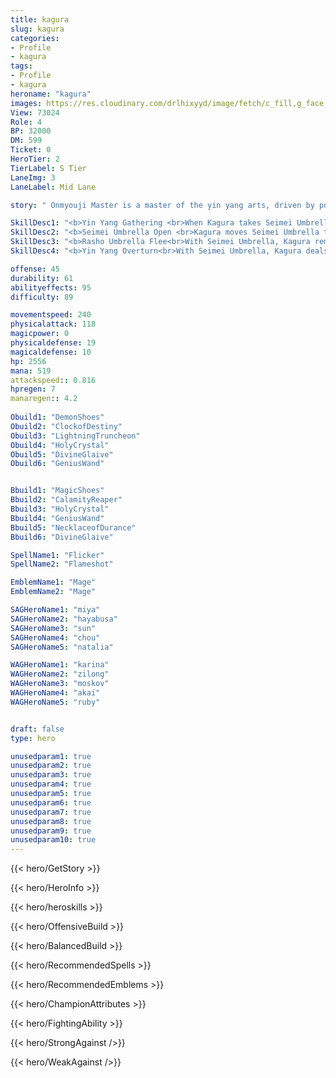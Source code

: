 ```yaml
---
title: kagura
slug: kagura
categories: 
- Profile 
- kagura
tags: 
- Profile
- kagura
heroname: "kagura"
images: https://res.cloudinary.com/drlhixyyd/image/fetch/c_fill,g_face,f_auto/https://cdn2-build.mobagenie.my.id/p/images/banner/full/kagura.jpg
View: 73024 
Role: 4 
BP: 32000
DM: 599 
Ticket: 0 
HeroTier: 2 
TierLabel: S Tier 
LaneImg: 3
LaneLabel: Mid Lane 

story: " Onmyouji Master is a master of the yin yang arts, driven by powerful spirits, yin and yang. The Kagura family is the oldest and most powerful of the Onmyouji, with the most powerful of all being the Ancestor Master. Kagura, as one in the Onmyouji family with the most potentials, had been given the Seimei umbrella, an heirloom of yin yang arts passed down through generations. Legend has it that the umbrella had been refined by the great Seimei himself using power from a hundred ghosts, and now possess life and wisdom of its own only controllable by its rightful owner. After learning that her childhood playmate Hayabusa had headed to the land of dawn to undertake a dangerous mission, Kagura secretly took the Seimei umbrella and followed in Hayabusa\'s step, hoping to be able to help him in battle. "

SkillDesc1: "<b>Yin Yang Gathering <br>When Kagura takes Seimei Umbrella, she will gain a shield that absorbs up to 280<font color='#27C0C7'>( +50% Total Magic Power)</font> damage, stunning nearby enemies for 0.5s and slowing them by 60%. Lasts 2s. This effect only activates every 4.5s."   
SkillDesc2: "<b>Seimei Umbrella Open <br>Kagura moves Seimei Umbrella to the designated area, dealing 330<font color='#27C0C7'>( +150% Total Magic Power)</font> <font color='#3B69FF'>(Magic Damage)</font> to enemies along the way and slowing them by 60% for 1s."   
SkillDesc3: "<b>Rasho Umbrella Flee<br>With Seimei Umbrella, Kagura removes all Debuffs on her and moves in a designated direction, leaving the Umbrella behind."   
SkillDesc4: "<b>Yin Yang Overturn<br>With Seimei Umbrella, Kagura deals 260<font color='#27C0C7'>( +120% Total Magic Power)</font> <font color='#3B69FF'>(Magic Damage)</font>, knocking back nearby enemies and slowing them by 65% for 1s."  

offense: 45 
durability: 61 
abilityeffects: 95 
difficulty: 89 

movementspeed: 240
physicalattack: 118
magicpower: 0
physicaldefense: 19
magicaldefense: 10
hp: 2556
mana: 519
attackspeed:: 0.816
hpregen: 7
manaregen:: 4.2
 
Obuild1: "DemonShoes"  
Obuild2: "ClockofDestiny" 
Obuild3: "LightningTruncheon" 
Obuild4: "HolyCrystal" 
Obuild5: "DivineGlaive" 
Obuild6: "GeniusWand" 


Bbuild1: "MagicShoes"  
Bbuild2: "CalamityReaper" 
Bbuild3: "HolyCrystal" 
Bbuild4: "GeniusWand" 
Bbuild5: "NecklaceofDurance" 
Bbuild6: "DivineGlaive" 

SpellName1: "Flicker" 
SpellName2: "Flameshot"   

EmblemName1: "Mage" 
EmblemName2: "Mage"    

SAGHeroName1: "miya"
SAGHeroName2: "hayabusa"
SAGHeroName3: "sun"
SAGHeroName4: "chou"
SAGHeroName5: "natalia"

WAGHeroName1: "karina"
WAGHeroName2: "zilong"
WAGHeroName3: "moskov"
WAGHeroName4: "akai"
WAGHeroName5: "ruby"


draft: false
type: hero

unusedparam1: true
unusedparam2: true
unusedparam3: true
unusedparam4: true
unusedparam5: true
unusedparam6: true
unusedparam7: true
unusedparam8: true
unusedparam9: true
unusedparam10: true
---
```



{{< hero/GetStory >}}

{{< hero/HeroInfo >}}
 
{{< hero/heroskills >}}

{{< hero/OffensiveBuild >}} 

{{< hero/BalancedBuild >}}


{{< hero/RecommendedSpells >}}  

{{< hero/RecommendedEmblems >}}   


{{< hero/ChampionAttributes >}}


{{< hero/FightingAbility >}}

{{< hero/StrongAgainst />}}

{{< hero/WeakAgainst />}}

